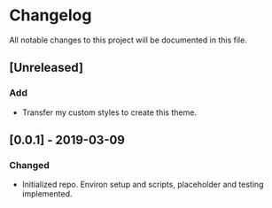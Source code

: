 # Changelog
All notable changes to this project will be documented in this file.

## [Unreleased]
### Add
- Transfer my custom styles to create this theme.

## [0.0.1] - 2019-03-09
### Changed
- Initialized repo. Environ setup and scripts, placeholder and testing implemented.